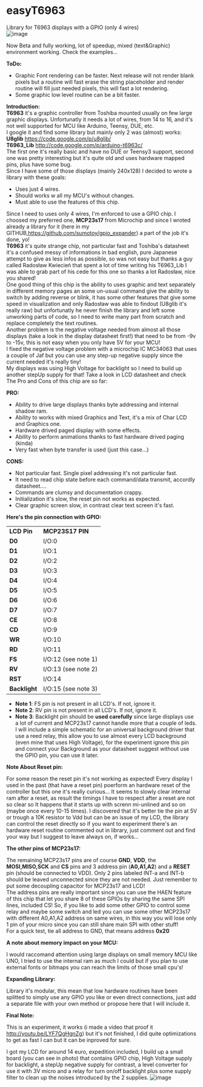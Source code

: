 easyT6963
=========

Library for T6963 displays with a GPIO (only 4 wires)<br>
![image](http://i1189.photobucket.com/albums/z437/theamra/libraries/CIMG5833.jpg "T6963C_1")<br>

Now Beta and fully working, lot of speedup, mixed (text&Graphic) environment working. Check the examples...<br>

<b>ToDo:</b><br>
 - Graphic Font rendering can be faster. Next release will not render blank pixels but a routine will fast erase the string placeholder and render routine will fill just needed pixels, this will fast a lot rendering.
 - Some graphic low level routine can be a bit faster.

<b>Introduction:</b><br>
<b>T6963</b> it's a graphic controller from Toshiba mounted usually on few large graphic displays. Unfortunatly it needs a lot of wires, from 14 to 16, and it's not well supported for MCU like Arduino, Teensy, DUE, etc.<br>
I google it and find some library but mainly only 2 was (almost) works:<br>
<b>U8glib</b> https://code.google.com/p/u8glib/<br>
<b>T6963_Lib</b> http://code.google.com/p/arduino-t6963c/<br>
The first one it's really basic and have no DUE or Teensy3 support, second one was pretty interesting but it's quite old and uses hardware mapped pins, plus have some bug.<br>
Since I have some of those displays (mainly 240x128) I decided to wrote a library with these goals:<br>

 - Uses just 4 wires.
 - Should works w all my MCU's without changes.
 - Must able to use the features of this chip.

Since I need to uses only 4 wires, I'm enforced to use a GPIO chip. I choosed my preferred one, <b>MCP23s17</b> from Microchip and since I wroted already a library for it (here in my GITHUB,https://github.com/sumotoy/gpio_expander) a part of the job it's done, yo!<br>
<b>T6963</b> it's quite strange chip, not particular fast and Toshiba's datasheet it's a confused messy of informations in bad english, pure Japanese attempt to give as less infos as possible, so was not easy but thanks a guy called Radosław Kwiecień that spent a lot of time writing his T6963_Lib I was able to grab part of his cede for this one so thanks a lot Radosław, nice you shared!<br>
One good thing of this chip is the ability to uses graphic and text separately in different memory pages an some un-usual command give the ability to switch by adding reverse or blink, it has some other features that give some speed in visualization and only Radosław was able to findout (U8glib it's really raw) but unfortunatly he never finish the library and left some unworking parts of code, so I need to write many part from scratch and replace completely the text routines.<br>
Another problem is the negative voltage needed from almost all those displays (take a look in the display datasheet first!) that need to be from -9v to -15v, this is not easy when you only have 5V for your MCU!<br>
I fixed the negative voltage problem with a microchip IC MC34063 that uses a couple of Jaf but you can use any step-up negative supply since the current needed it's really tiny!<br>
My displays was using High Voltage for backlight so I need to build up another stepUp supply for that! Take a look in LCD datasheet and check<br>
The Pro and Cons of this chip are so far:<br>

<b>PRO:</b><br>
 - Ability to drive large displays thanks byte addressing and internal shadow ram.
 - Ability to works with mixed Graphics and Text, it's a mix of Char LCD and Graphics one.
 - Hardware drived paged display with some effects.
 - Ability to perform animations thanks to fast hardware drived paging (kinda)
 - Very fast when byte transfer is used (just this case...)

<b>CONS:</b><br>
 - Not particular fast. Single pixel addressing it's not particular fast.
 - It need to read chip state before each command/data transmit, accordly datasheet....
 - Commands are clumsy and documentation crappy.
 - Initialization it's slow, the reset pin not works as expected.
 - Clear graphic screen slow, in contrast clear text screen it's fast.


<b>Here's the pin connection with GPIO:</b><br>
<table>
<tr>
<td><b>LCD Pin</b></td><td><b>MCP23S17 PIN</b></td>
</tr>
<tr>
<td><b>D0</b></td><td>I/O:0</td>
</tr>
<tr>
<td><b>D1</b></td><td>I/O:1</td>
</tr>
<tr>
<td><b>D2</b></td><td>I/O:2</td>
</tr>
<tr>
<td><b>D3</b></td><td>I/O:3</td>
</tr>
<tr>
<td><b>D4</b></td><td>I/O:4</td>
</tr>
<tr>
<td><b>D5</b></td><td>I/O:5</td>
</tr>
<tr>
<td><b>D6</b></td><td>I/O:6</td>
</tr>
<tr>
<td><b>D7</b></td><td>I/O:7</td>
</tr>
<tr>
<td><b>CE</b></td><td>I/O:8</td>
</tr>
<tr>
<td><b>CD</b></td><td>I/O:9</td>
</tr>
<tr>
<td><b>WR</b></td><td>I/O:10</td>
</tr>
<tr>
<td><b>RD</b></td><td>I/O:11</td>
</tr>
<tr>
<td><b>FS</b></td><td>I/O:12 (see note 1)</td>
</tr>
<tr>
<td><b>RV</b></td><td>I/O:13 (see note 2)</td>
</tr>
<tr>
<td><b>RST</b></td><td>I/O:14</td>
</tr>
<tr>
<td><b>Backlight</b></td><td>I/O:15 (see note 3)</td>
</tr>
</table>

 - <b>Note 1</b>: FS pin is not present in all LCD's. If not, ignore it.
 - <b>Note 2</b>: RV pin is not present in all LCD's. If not, ignore it.
 - <b>Note 3</b>: Backlight pin should be <b>used carefully</b> since large displays use a lot of current and MCP23s17 cannot handle more that a couple of leds. I will include a simple schematic for an universal background driver that use a reed relay, this allow you to use almost every LCD background (even mine that uses High Voltage), for the experiment ignore this pin and connect your Background as your datasheet suggest without use the GPIO pin, you can use it later.<br>

<b>Note About Reset pin:</b><br>

For some reason the reset pin it's not working as expected! Every display I used in the past (that have a reset pin) poerform an hardware reset of the controller but this one it's really curious... It seems to slowly clear internal ram after a reset, as result the timings I have to respect after a reset are not so clear so It happens that it starts up with screnn mi-unlined and so on (maybe once every 10-15 times). I discovered that it's better tie the pin at 5V or trough a 10K resistor to Vdd but can be an issue of my LCD, the library can control the reset directly so if you want to experiment there's an hardware reset routine commented out in library, just comment out and find your way but I suggest to leave always on, if works...


<b>The other pins of MCP23s17:</b><br>

The remaining MCP23s17 pins are of course <b>GND</b>, <b>VDD</b>, the <b>MOSI,MISO,SCK</b> and <b>CS</b> pins and 3 address pin (<b>A0,A1,A2</b>) and a <b>RESET</b> pin (should be connected to VDD). Only 2 pins labeled INT-a and INT-b should be leaved unconnected since they are not needed. Just remember to put some decoupling capacitor for MCP23s17 and LCD!<br>
The address pins are really important since you can use the HAEN feature of this chip that let you share 8 of these GPIOs by sharing the same SPI lines, included CS! So, if you like to add some other GPIO to control some relay and maybe some switch and led you can use some other MCP23s17 with different A0,A1,A2 address on same wires, in this way you will lose only 1 pin of your micro since you can still share main SPI with other stuff!<br>
For a quick test, tie all address to GND, that means address <b>0x20</b><br>

<b>A note about memory impact on your MCU:</b><br>

I would raccomand attention using large displays on small memory MCU like UNO, I tried to use the internal ram as much I could but if you plan to use external fonts or bitmaps you can reach the limits of those small cpu's!<br>

<b>Expanding Library:</b><br>

Library it's modular, this mean that low hardware routines have been splitted to simply use any GPIO you like or even direct connections, just add a separate file with your own method or propose here that I will include it.<br>

<b>Final Note:</b><br>

This is an experiment, it works (i made a video that proof it http://youtu.be/LYF7QgHgnZg) but it's not finished, I did quite optimizations to get as fast I can but it can be inproved for sure.<br>

I got my LCD for around 14 euro, expedition included, I build up a small board (you can see in photo) that contains GPIO chip, High Voltage supply for backlight, a stepUp negative supply for contrast, a level converter for use it with 3V micro and a relay for turn on/off backlight plus some supply filter to clean up the noises introduced by the 2 supplies.
![image](http://i1189.photobucket.com/albums/z437/theamra/libraries/CIMG5832.jpg "T6963C_1")<br>
